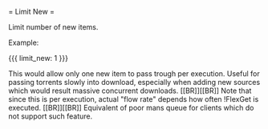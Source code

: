 = Limit New =

Limit number of new items.

Example:

{{{
limit_new: 1
}}}

This would allow only one new item to pass trough per execution.
Useful for passing torrents slowly into download, especially when adding new sources which would result massive concurrent downloads.
[[BR]][[BR]]
Note that since this is per execution, actual "flow rate" depends how often
!FlexGet is executed.
[[BR]][[BR]]
Equivalent of poor mans queue for clients which do not support such feature.
